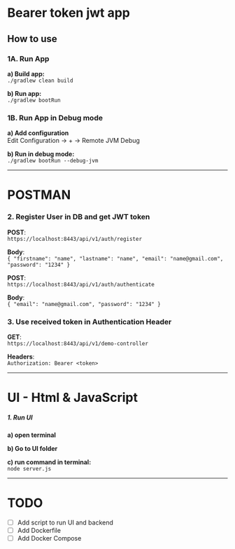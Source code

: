 # Bearer token jwt app

## How to use

### 1A. Run App

**a) Build app:**<br>
`./gradlew clean build`

**b) Run app:**<br>
`./gradlew bootRun`

### 1B. Run App in Debug mode

**a) Add configuration**  
Edit Configuration -> + -> Remote JVM Debug<br>

**b) Run in debug mode:**<br>
`./gradlew bootRun --debug-jvm`

---

# POSTMAN
### 2. Register User in DB and get JWT token

**POST**:<br>
`https://localhost:8443/api/v1/auth/register`

**Body**:<br>
`
{
    "firstname": "name",
    "lastname": "name",
    "email": "name@gmail.com",
    "password": "1234"
}
`

**POST**:<br>
`https://localhost:8443/api/v1/auth/authenticate`

**Body**:<br>
`
{
    "email": "name@gmail.com",
    "password": "1234"
}
`

### 3. Use received token in Authentication Header

**GET**:<br>
`https://localhost:8443/api/v1/demo-controller`

**Headers**:<br>
`Authorization: Bearer <token>`

---

# UI - Html & JavaScript
##### 1. Run UI

**a) open terminal**<br>

**b) Go to UI folder**<br>

**c) run command in terminal:**<br>
`node server.js`

---

# TODO

- [ ] Add script to run UI and backend
- [ ] Add Dockerfile
- [ ] Add Docker Compose
